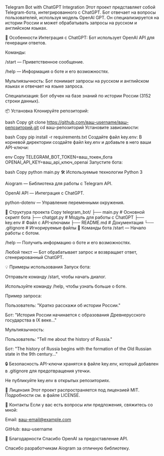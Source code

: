
Telegram Bot with ChatGPT Integration
Этот проект представляет собой Telegram-бота, интегрированного с ChatGPT. Бот отвечает на вопросы пользователей, используя модель OpenAI GPT. Он специализируется на истории России и может обрабатывать запросы на русском и английском языках.

🚀 Особенности
Интеграция с ChatGPT: Бот использует OpenAI API для генерации ответов.

Команды:

/start — Приветственное сообщение.

/help — Информация о боте и его возможностях.

Мультиязычность: Бот понимает запросы на русском и английском языках и отвечает на языке запроса.

Специализация: Бот обучен на базе знаний по истории России (3152 строки данных).

📦 Установка
Клонируйте репозиторий:

bash
Copy
git clone https://github.com/ваш-username/ваш-репозиторий.git
cd ваш-репозиторий
Установите зависимости:

bash
Copy
pip install -r requirements.txt
Создайте файл key.env:
В корневой директории создайте файл key.env и добавьте в него ваши API-ключи:

env
Copy
TELEGRAM_BOT_TOKEN=ваш_токен_бота
OPENAI_API_KEY=ваш_api_ключ_openai
Запустите бота:

bash
Copy
python main.py
🛠 Используемые технологии
Python 3

Aiogram — Библиотека для работы с Telegram API.

OpenAI API — Интеграция с ChatGPT.

python-dotenv — Управление переменными окружения.

📂 Структура проекта
Copy
telegram_bot/
├── main.py            # Основной скрипт бота
├── chatgpt.py         # Модуль для работы с ChatGPT
├── key.env            # Файл с API-ключами
├── README.md          # Документация
└── .gitignore         # Игнорируемые файлы
🤖 Команды бота
/start — Начало работы с ботом.

/help — Получить информацию о боте и его возможностях.

Любой текст — Бот обрабатывает запрос и возвращает ответ, сгенерированный ChatGPT.

💡 Примеры использования
Запуск бота:

Отправьте команду /start, чтобы начать диалог.

Используйте команду /help, чтобы узнать больше о боте.

Пример запроса:

Пользователь: "Кратко расскажи об истории России."

Бот: "История России начинается с образования Древнерусского государства в IX веке..."

Мультиязычность:

Пользователь: "Tell me about the history of Russia."

Бот: "The history of Russia begins with the formation of the Old Russian state in the 9th century..."

🔒 Безопасность
API-ключи хранятся в файле key.env, который добавлен в .gitignore для предотвращения утечки.

Не публикуйте key.env в открытых репозиториях.

📝 Лицензия
Этот проект распространяется под лицензией MIT. Подробности см. в файле LICENSE.

📧 Контакты
Если у вас есть вопросы или предложения, свяжитесь со мной:

Email: ваш-email@example.com

GitHub: ваш-username

🙏 Благодарности
Спасибо OpenAI за предоставление API.

Спасибо разработчикам Aiogram за отличную библиотеку.